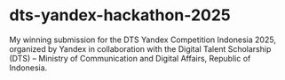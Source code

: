 # dts-yandex-hackathon-2025
My winning submission for the DTS Yandex Competition Indonesia 2025, organized by Yandex in collaboration with the Digital Talent Scholarship (DTS) – Ministry of Communication and Digital Affairs, Republic of Indonesia.
